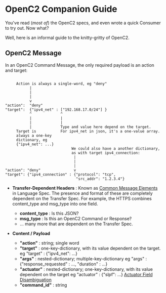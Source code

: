 # OpenC2 Companion Guide

You've read (*most of*) the OpenC2 specs, and even wrote a quick Consumer to try out. Now what?

Well, here is an informal guide to the knitty-gritty of OpenC2. 


## OpenC2 Message 

In an OpenC2 Command Message, the only required payload is an action and target:
```

     Action is always a single-word, eg "deny"
           |
           |
           |
           v
"action":  "deny"
"target":  {"ipv4_net" : ["192.168.17.0/24"] }
           ^             ^
           |             |
           |             |
           |             Type and value here depend on the target.
     Target is           For ipv4_net in json, it's a one-value array.
     always a one-key          
     dictionary, eg 
     {"ipv4_net": ...}
                              We could also have a another dictionary, 
                              as with target ipv4_connection:
                               |
                               |
                               |
"action": "deny"               v  
"target": {"ipv4_connection" : {"protocol": "tcp",
                                "src_addr": "1.2.3.4"}
```





* **Transfer-Dependent Headers** : Known as [Common Message Elements](https://docs.oasis-open.org/openc2/oc2ls/v1.0/cs02/oc2ls-v1.0-cs02.html#32-message) in Language Spec. The presence and format of these are completely dependent on the Transfer Spec. For example, the HTTPS combines content_type and msg_type into one field.
  * **content_type** : Is this JSON?
  * **msg_type** : Is this an OpenC2 Command or Response?
  * ... many more that are dependent on the Transfer Spec.
 
* **Content / Payload**
  * **"action"** : string; single word
  * **"target"** : one-key-dictionary, with its value dependent on the target. eg "target" : {"ipv4_net": ...}
  * **"args"** : nested-dictionary; multiple-key-dictionary eg "args" : {"response_requested" : ..., "duration" : ...}
  * **"actuator"** : nested-dictionary; one-key-dictionary, with its value dependent on the target eg "actuator" : {"slpf": ...} [Actuator Field Disambiguation](/disambiguation/actuator.md)
  * **"command_id"** : string
